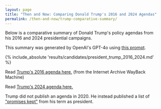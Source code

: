 ```yaml
---
layout: page
title: "Then and Now: Comparing Donald Trump's 2016 and 2024 Agendas"
permalink: /then-and-now/trump-comparative-summary/
---
```


Below is a comparative summary of Donald Trump's policy agendas from his 2016 and 2024 presidential campaigns. 

This summary was generated by OpenAI's GPT-4o using [this prompt](https://github.com/ChicagoHAI/election-nlp/blob/main/data/prompts/within_candidate_agenda.txt).



{% include_absolute 'results/candidates/president_trump_2016_2024.md' %}



Read [Trump's 2016 agenda here.](https://web.archive.org/web/20161105074057/https://www.donaldjtrump.com/policies) (from the Internet Archive WayBack Machine) 

Read [Trump's 2024 agenda here.](https://www.donaldjtrump.com/platform)

Trump did not publish an agenda in 2020. He instead published a list of ["promises kept"](https://web.archive.org/web/20201031224744/https://www.promiseskept.com/#) from his term as president. 

